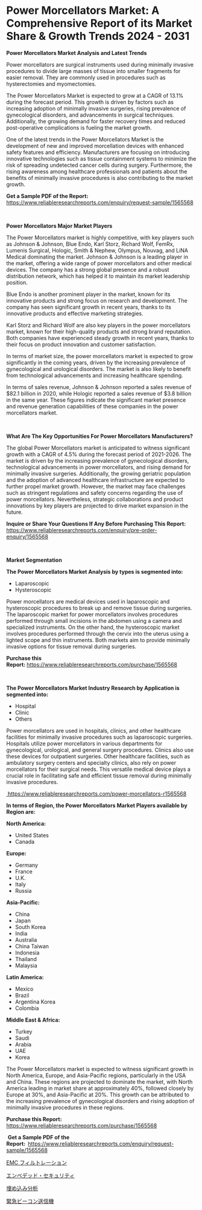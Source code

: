 <p><h1>Power Morcellators Market: A Comprehensive Report of its Market Share & Growth Trends 2024 - 2031</h1></p><p><strong>Power Morcellators Market Analysis and Latest Trends</strong></p>
<p><p>Power morcellators are surgical instruments used during minimally invasive procedures to divide large masses of tissue into smaller fragments for easier removal. They are commonly used in procedures such as hysterectomies and myomectomies.</p><p>The Power Morcellators Market is expected to grow at a CAGR of 13.1% during the forecast period. This growth is driven by factors such as increasing adoption of minimally invasive surgeries, rising prevalence of gynecological disorders, and advancements in surgical techniques. Additionally, the growing demand for faster recovery times and reduced post-operative complications is fueling the market growth.</p><p>One of the latest trends in the Power Morcellators Market is the development of new and improved morcellation devices with enhanced safety features and efficiency. Manufacturers are focusing on introducing innovative technologies such as tissue containment systems to minimize the risk of spreading undetected cancer cells during surgery. Furthermore, the rising awareness among healthcare professionals and patients about the benefits of minimally invasive procedures is also contributing to the market growth.</p></p>
<p><strong>Get a Sample PDF of the Report:&nbsp;</strong> <a href="https://www.reliableresearchreports.com/enquiry/request-sample/1565568">https://www.reliableresearchreports.com/enquiry/request-sample/1565568</a></p>
<p>&nbsp;</p>
<p><strong>Power Morcellators Major Market Players</strong></p>
<p><p>The Power Morcellators market is highly competitive, with key players such as Johnson & Johnson, Blue Endo, Karl Storz, Richard Wolf, FemRx, Lumenis Surgical, Hologic, Smith & Nephew, Olympus, Nouvag, and LiNA Medical dominating the market. Johnson & Johnson is a leading player in the market, offering a wide range of power morcellators and other medical devices. The company has a strong global presence and a robust distribution network, which has helped it to maintain its market leadership position.</p><p>Blue Endo is another prominent player in the market, known for its innovative products and strong focus on research and development. The company has seen significant growth in recent years, thanks to its innovative products and effective marketing strategies.</p><p>Karl Storz and Richard Wolf are also key players in the power morcellators market, known for their high-quality products and strong brand reputation. Both companies have experienced steady growth in recent years, thanks to their focus on product innovation and customer satisfaction.</p><p>In terms of market size, the power morcellators market is expected to grow significantly in the coming years, driven by the increasing prevalence of gynecological and urological disorders. The market is also likely to benefit from technological advancements and increasing healthcare spending.</p><p>In terms of sales revenue, Johnson & Johnson reported a sales revenue of $82.1 billion in 2020, while Hologic reported a sales revenue of $3.8 billion in the same year. These figures indicate the significant market presence and revenue generation capabilities of these companies in the power morcellators market.</p></p>
<p>&nbsp;</p>
<p><strong>What Are The Key Opportunities For Power Morcellators Manufacturers?</strong></p>
<p><p>The global Power Morcellators market is anticipated to witness significant growth with a CAGR of 4.5% during the forecast period of 2021-2026. The market is driven by the increasing prevalence of gynecological disorders, technological advancements in power morcellators, and rising demand for minimally invasive surgeries. Additionally, the growing geriatric population and the adoption of advanced healthcare infrastructure are expected to further propel market growth. However, the market may face challenges such as stringent regulations and safety concerns regarding the use of power morcellators. Nevertheless, strategic collaborations and product innovations by key players are projected to drive market expansion in the future.</p></p>
<p><strong>Inquire or Share Your Questions If Any Before Purchasing This Report:</strong> <a href="https://www.reliableresearchreports.com/enquiry/pre-order-enquiry/1565568">https://www.reliableresearchreports.com/enquiry/pre-order-enquiry/1565568</a></p>
<p>&nbsp;</p>
<p><strong>Market Segmentation</strong></p>
<p><strong>The Power Morcellators Market Analysis by types is segmented into:</strong></p>
<p><ul><li>Laparoscopic</li><li>Hysteroscopic</li></ul></p>
<p><p>Power morcellators are medical devices used in laparoscopic and hysteroscopic procedures to break up and remove tissue during surgeries. The laparoscopic market for power morcellators involves procedures performed through small incisions in the abdomen using a camera and specialized instruments. On the other hand, the hysteroscopic market involves procedures performed through the cervix into the uterus using a lighted scope and thin instruments. Both markets aim to provide minimally invasive options for tissue removal during surgeries.</p></p>
<p><strong>Purchase this Report:&nbsp;</strong><a href="https://www.reliableresearchreports.com/purchase/1565568">https://www.reliableresearchreports.com/purchase/1565568</a></p>
<p>&nbsp;</p>
<p><strong>The Power Morcellators Market Industry Research by Application is segmented into:</strong></p>
<p><ul><li>Hospital</li><li>Clinic</li><li>Others</li></ul></p>
<p><p>Power morcellators are used in hospitals, clinics, and other healthcare facilities for minimally invasive procedures such as laparoscopic surgeries. Hospitals utilize power morcellators in various departments for gynecological, urological, and general surgery procedures. Clinics also use these devices for outpatient surgeries. Other healthcare facilities, such as ambulatory surgery centers and specialty clinics, also rely on power morcellators for their surgical needs. This versatile medical device plays a crucial role in facilitating safe and efficient tissue removal during minimally invasive procedures.</p></p>
<p><a href="https://www.reliableresearchreports.com/power-morcellators-r1565568">&nbsp;https://www.reliableresearchreports.com/power-morcellators-r1565568</a></p>
<p><strong>In terms of Region, the Power Morcellators Market Players available by Region are:</strong></p>
<p>
    <p> <strong> North America: </strong>
        <ul>
            <li>United States</li>
            <li>Canada</li>
        </ul>
        </p> 
    <p> <strong> Europe: </strong>
        <ul>
            <li>Germany</li>
            <li>France</li>
            <li>U.K.</li>
            <li>Italy</li>
            <li>Russia</li>
        </ul>
        </p> 
    <p> <strong> Asia-Pacific: </strong>
        <ul>
            <li>China</li>
            <li>Japan</li>
            <li>South Korea</li>
            <li>India</li>
            <li>Australia</li>
            <li>China Taiwan</li>
            <li>Indonesia</li>
            <li>Thailand</li>
            <li>Malaysia</li>
        </ul>
        </p> 
    <p> <strong> Latin America: </strong>
        <ul>
            <li>Mexico</li>
            <li>Brazil</li>
            <li>Argentina Korea</li>
            <li>Colombia</li>
        </ul>
        </p> 
    <p> <strong> Middle East & Africa: </strong>
        <ul>
            <li>Turkey</li>
            <li>Saudi</li>
            <li>Arabia</li>
            <li>UAE</li>
            <li>Korea</li>
        </ul>
    </p>
    </p>
<p><p>The Power Morcellators market is expected to witness significant growth in North America, Europe, and Asia-Pacific regions, particularly in the USA and China. These regions are projected to dominate the market, with North America leading in market share at approximately 40%, followed closely by Europe at 30%, and Asia-Pacific at 20%. This growth can be attributed to the increasing prevalence of gynecological disorders and rising adoption of minimally invasive procedures in these regions.</p></p>
<p><strong>Purchase this Report: </strong><a href="https://www.reliableresearchreports.com/purchase/1565568">https://www.reliableresearchreports.com/purchase/1565568</a></p>
<p>&nbsp;<strong>Get a Sample PDF of the Report:&nbsp;&nbsp;</strong><a href="https://www.reliableresearchreports.com/enquiry/request-sample/1565568">https://www.reliableresearchreports.com/enquiry/request-sample/1565568</a></p>
<p><strong></strong></p>
<p><p><a href="https://github.com/alyle7648/Market-Research-Report-List-1/blob/main/429465747857.md">EMC フィルトレーション</a></p><p><a href="https://github.com/SantosDicki04/Market-Research-Report-List-1/blob/main/685169847856.md">エンベデッド・セキュリティ</a></p><p><a href="https://github.com/moulafa/Market-Research-Report-List-1/blob/main/715874247855.md">埋め込み分析</a></p><p><a href="https://github.com/leigh4852023/Market-Research-Report-List-1/blob/main/727972647858.md">緊急ビーコン送信機</a></p></p>